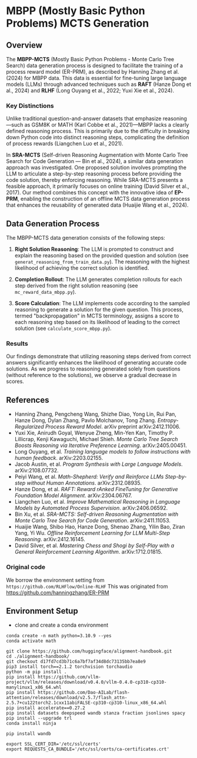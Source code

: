 # MBPP (Mostly Basic Python Problems) MCTS Generation

## Overview

The **MBPP-MCTS** (Mostly Basic Python Problems - Monte Carlo Tree Search) data generation process is designed to facilitate the training of a process reward model (ER-PRM), as described by Hanning Zhang et al. (2024) for MBPP data. This data is essential for fine-tuning large language models (LLMs) through advanced techniques such as **RAFT** (Hanze Dong et al., 2024) and **RLHF** (Long Ouyang et al., 2022; Yuxi Xie et al., 2024).

### Key Distinctions

Unlike traditional question-and-answer datasets that emphasize reasoning—such as GSM8K or MATH (Karl Cobbe et al., 2021)—MBPP lacks a clearly defined reasoning process. This is primarily due to the difficulty in breaking down Python code into distinct reasoning steps, complicating the definition of process rewards (Liangchen Luo et al., 2021).

In **SRA-MCTS** (Self-driven Reasoning Augmentation with Monte Carlo Tree Search for Code Generation — Bin et al., 2024), a similar data generation approach was investigated. One proposed solution involves prompting the LLM to articulate a step-by-step reasoning process before providing the code solution, thereby enforcing reasoning. While SRA-MCTS presents a feasible approach, it primarily focuses on online training (David Silver et al., 2017). Our method combines this concept with the innovative idea of **EP-PRM**, enabling the construction of an offline MCTS data generation process that enhances the reusability of generated data (Huaijie Wang et al., 2024).

## Data Generation Process

The MBPP-MCTS data generation consists of the following steps:

1. **Right Solution Reasoning**: The LLM is prompted to construct and explain the reasoning based on the provided question and solution (see `generat_reasoning_from_train_data.py`). The reasoning with the highest likelihood of achieving the correct solution is identified.

2. **Completion Rollout**: The LLM generates completion rollouts for each step derived from the right solution reasoning (see `mc_reward_data_mbpp.py`).

3. **Score Calculation**: The LLM implements code according to the sampled reasoning to generate a solution for the given question. This process, termed "backpropagation" in MCTS terminology, assigns a score to each reasoning step based on its likelihood of leading to the correct solution (see `calculate_score_mbpp.py`).

### Results

Our findings demonstrate that utilizing reasoning steps derived from correct answers significantly enhances the likelihood of generating accurate code solutions. As we progress to reasoning generated solely from questions (without reference to the solutions), we observe a gradual decrease in scores.

## References

- Hanning Zhang, Pengcheng Wang, Shizhe Diao, Yong Lin, Rui Pan, Hanze Dong, Dylan Zhang, Pavlo Molchanov, Tong Zhang. *Entropy-Regularized Process Reward Model*. arXiv preprint arXiv:2412.11006.
- Yuxi Xie, Anirudh Goyal, Wenyue Zheng, Min-Yen Kan, Timothy P. Lillicrap, Kenji Kawaguchi, Michael Shieh. *Monte Carlo Tree Search Boosts Reasoning via Iterative Preference Learning*. arXiv:2405.00451.
- Long Ouyang, et al. *Training language models to follow instructions with human feedback*. arXiv:2203.02155.
- Jacob Austin, et al. *Program Synthesis with Large Language Models*. arXiv:2108.07732.
- Peiyi Wang, et al. *Math-Shepherd: Verify and Reinforce LLMs Step-by-step without Human Annotations*. arXiv:2312.08935.
- Hanze Dong, et al. *RAFT: Reward rAnked FineTuning for Generative Foundation Model Alignment*. arXiv:2304.06767.
- Liangchen Luo, et al. *Improve Mathematical Reasoning in Language Models by Automated Process Supervision*. arXiv:2406.06592.
- Bin Xu, et al. *SRA-MCTS: Self-driven Reasoning Augmentation with Monte Carlo Tree Search for Code Generation*. arXiv:2411.11053.
- Huaijie Wang, Shibo Hao, Hanze Dong, Shenao Zhang, Yilin Bao, Ziran Yang, Yi Wu. *Offline Reinforcement Learning for LLM Multi-Step Reasoning*. arXiv:2412.16145.
- David Silver, et al. *Mastering Chess and Shogi by Self-Play with a General Reinforcement Learning Algorithm*. arXiv:1712.01815.

### Original code
We borrow the environment setting from `https://github.com/RLHFlow/Online-RLHF`
This was originated from https://github.com/hanningzhang/ER-PRM
## Environment Setup

- clone and create a conda environment
```
conda create -n math python=3.10.9 --yes
conda activate math

git clone https://github.com/huggingface/alignment-handbook.git
cd ./alignment-handbook/
git checkout d17fd7cd3b71c6a7bf7af34d8dc73135bb7ea8e9
pip3 install torch==2.1.2 torchvision torchaudio
python -m pip install .
pip install https://github.com/vllm-project/vllm/releases/download/v0.4.0/vllm-0.4.0-cp310-cp310-manylinux1_x86_64.whl
pip install https://github.com/Dao-AILab/flash-attention/releases/download/v2.5.7/flash_attn-2.5.7+cu122torch2.1cxx11abiFALSE-cp310-cp310-linux_x86_64.whl
pip install accelerate==0.27.2
pip install datasets deepspeed wandb stanza fraction jsonlines spacy
pip install --upgrade trl
conda install ninja

pip install wandb

export SSL_CERT_DIR='/etc/ssl/certs'
export REQUESTS_CA_BUNDLE='/etc/ssl/certs/ca-certificates.crt'
